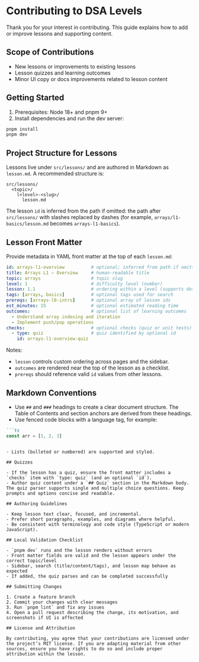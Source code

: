 # Contributing to DSA Levels

Thank you for your interest in contributing. This guide explains how to add or improve lessons and supporting content.

## Scope of Contributions

- New lessons or improvements to existing lessons
- Lesson quizzes and learning outcomes
- Minor UI copy or docs improvements related to lesson content

## Getting Started

1. Prerequisites: Node 18+ and pnpm 9+
2. Install dependencies and run the dev server:

```bash
pnpm install
pnpm dev
```

## Project Structure for Lessons

Lessons live under `src/lessons/` and are authored in Markdown as `lesson.md`. A recommended structure is:

```
src/lessons/
  <topic>/
    l<level>-<slug>/
      lesson.md
```

The lesson `id` is inferred from the path if omitted: the path after `src/lessons/` with slashes replaced by dashes (for example, `arrays/l1-basics/lesson.md` becomes `arrays-l1-basics`).

## Lesson Front Matter

Provide metadata in YAML front matter at the top of each `lesson.md`:

```yaml
id: arrays-l1-overview          # optional; inferred from path if omitted
title: Arrays L1 — Overview     # human-readable title
topic: arrays                   # topic slug
level: 1                        # difficulty level (number)
lesson: 1.1                     # ordering within a level (supports dotted)
tags: [arrays, basics]          # optional tags used for search
prereqs: [arrays-l0-intro]      # optional array of lesson ids
est_minutes: 15                 # optional estimated reading time
outcomes:                       # optional list of learning outcomes
  - Understand array indexing and iteration
  - Implement push/pop operations
checks:                         # optional checks (quiz or unit tests)
  - type: quiz                  # quiz identified by optional id
    id: arrays-l1-overview-quiz
```

Notes:
- `lesson` controls custom ordering across pages and the sidebar.
- `outcomes` are rendered near the top of the lesson as a checklist.
- `prereqs` should reference valid `id` values from other lessons.

## Markdown Conventions

- Use `##` and `###` headings to create a clear document structure. The Table of Contents and section anchors are derived from these headings.
- Use fenced code blocks with a language tag, for example:

```markdown
```ts
const arr = [1, 2, 3]
```
```

- Lists (bulleted or numbered) are supported and styled.

## Quizzes

- If the lesson has a quiz, ensure the front matter includes a `checks` item with `type: quiz` (and an optional `id`).
- Author quiz content under a `## Quiz` section in the Markdown body. The quiz parser supports single and multiple choice questions. Keep prompts and options concise and readable.

## Authoring Guidelines

- Keep lesson text clear, focused, and incremental.
- Prefer short paragraphs, examples, and diagrams where helpful.
- Be consistent with terminology and code style (TypeScript or modern JavaScript).

## Local Validation Checklist

- `pnpm dev` runs and the lesson renders without errors
- Front matter fields are valid and the lesson appears under the correct topic/level
- Sidebar, search (title/content/tags), and lesson map behave as expected
- If added, the quiz parses and can be completed successfully

## Submitting Changes

1. Create a feature branch
2. Commit your changes with clear messages
3. Run `pnpm lint` and fix any issues
4. Open a pull request describing the change, its motivation, and screenshots if UI is affected

## License and Attribution

By contributing, you agree that your contributions are licensed under the project’s MIT license. If you are adapting material from other sources, ensure you have rights to do so and include proper attribution within the lesson.


